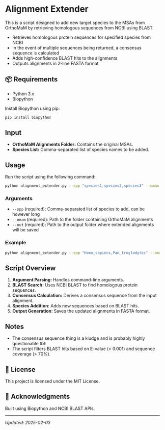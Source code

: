 # Alignment Extender

This is a script designed to add new target species to the MSAs from OrthoMaM by retrieving homologous sequences from NCBI using BLAST.

- Retrieves homologous protein sequences for specified species from NCBI
- In the event of multiple sequences being returned, a consensus sequence is calculated
- Adds high-confidence BLAST hits to the alignments
- Outputs alignments in 2-line FASTA format

## 📦 Requirements

- Python 3.x
- Biopython

Install Biopython using pip:

```bash
pip install biopython
```

## Input

- **OrthoMaM Alignments Folder:** Contains the original MSAs.
- **Species List:** Comma-separated list of species names to be added.

## Usage

Run the script using the following command:

```bash
python alignment_extender.py --spp "species1,species2,species3" --omam /path/to/orthomam_alignments --out /path/to/output_folder
```

### Arguments

- `--spp` (required): Comma-separated list of species to add, can be however long
- `--omam` (required): Path to the folder containing OrthoMaM alignments
- `--out` (required): Path to the output folder where extended alignments will be saved

### Example

```bash
python alignment_extender.py --spp "Homo_sapiens,Pan_troglodytes" --omam ./alignments --out ./extended_alignments
```

## Script Overview

1. **Argument Parsing:** Handles command-line arguments.
2. **BLAST Search:** Uses NCBI BLAST to find homologous protein sequences.
3. **Consensus Calculation:** Derives a consensus sequence from the input alignment.
4. **Species Addition:** Adds new sequences based on BLAST hits.
5. **Output Generation:** Saves the updated alignments in FASTA format.


## Notes

- The consensus sequence thing is a kludge and is probably highly questionable tbh
- The script filters BLAST hits based on E-value (< 0.001) and sequence coverage (> 70%).

## 📜 License

This project is licensed under the MIT License.

## 🙋 Acknowledgments

Built using Biopython and NCBI BLAST APIs.

---

*Updated: 2025-02-03*

